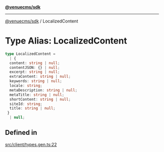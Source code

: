 [**@venuecms/sdk**](../Index.md)

***

[@venuecms/sdk](../Index.md) / LocalizedContent

# Type Alias: LocalizedContent

```ts
type LocalizedContent = 
  | {
  content: string | null;
  contentJSON: {} | null;
  excerpt: string | null;
  extraContent: string | null;
  keywords: string | null;
  locale: string;
  metaDescription: string | null;
  metaTitle: string | null;
  shortContent: string | null;
  siteId: string;
  title: string | null;
 }
  | null;
```

## Defined in

[src/client/types.gen.ts:22](https://github.com/venuecms/sdk/blob/9ae98ad19cd49271fbec864143c1fdaa80d0b742/src/client/types.gen.ts#L22)
